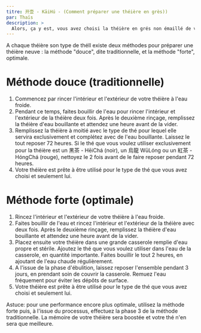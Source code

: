 ```yaml
---
titre: 开壶 - KāiHú - (Comment préparer une théière en grès)) 
par: Thaïs
description: >
  Alors, ça y est, vous avez choisi la théière en grés non émaillé de vos rêves ! Il va falloir patienter encore un peu avant de l'utiliser pour être sûr qu'elle révèle parfaitement les arômes de votre thé préféré.  
---
```


A chaque théière son type de théIl existe deux méthodes pour préparer une théière neuve : la méthode "douce", dite traditionnelle, et la méthode "forte", optimale. 

# Méthode douce (traditionnelle)

1. Commencez par rincer l'intérieur et l'extérieur de votre théière à l'eau froide.
2. Pendant ce temps, faites bouillir de l'eau pour rincer l'intérieur et l'extérieur de la théière deux fois. Après le deuxième rinçage, remplissez la théière d'eau bouillante et attendez une heure avant de la vider. 
3. Remplissez la théière à moitié avec le type de thé pour lequel elle servira exclusivement et complétez avec de l'eau bouillante. Laissez le tout reposer 72 heures. Si le thé que vous voulez utiliser exclusivement pour la théière est un 黑茶 - HēiChá (noir), un 烏龍 WūLóng ou un 紅茶 - HóngChá (rouge), nettoyez le 2 fois avant de le faire reposer pendant 72 heures. 
4. Votre théière est prête à être utilisé pour le type de thé que vous avez choisi et seulement lui.

# Méthode forte (optimale)

1. Rincez l'intérieur et l'extérieur de votre théière à l'eau froide.
2. Faites bouillir de l'eau et rincez l'intérieur et l'extérieur de la théière avec deux fois. Après le deuxième rinçage, remplissez la théière d'eau bouillante et attendez une heure avant de la vider. 
3. Placez ensuite votre théière dans une grande casserole remplie d'eau propre et stérile. Ajoutez le thé que vous voulez utiliser dans l'eau de la casserole, en quantité importante. Faites bouillir le tout 2 heures, en ajoutant de l'eau chaude régulièrement.
4. A l'issue de la phase d'ébulition, laissez reposer l'ensemble pendant 3 jours, en prendant soin de couvrir la casserole. Remuez l'eau fréquement pour éviter les dépôts de surface. 
5. Votre théière est prête à être utilisé pour le type de thé que vous avez choisi et seulement lui.

Astuce: pour une performance encore plus optimale, utilisez la méthode forte puis, à l'issue du processus, effectuez la phase 3 de la méthode traditionnelle. La mémoire de votre théière sera boostée et votre thé n'en sera que meilleure.